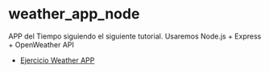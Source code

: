 # weather_app_node


APP del Tiempo siguiendo el siguiente tutorial. Usaremos Node.js + Express + OpenWeather API

- [Ejercicio Weather APP](https://codeburst.io/build-a-weather-website-in-30-minutes-with-node-js-express-openweather-a317f904897b )
